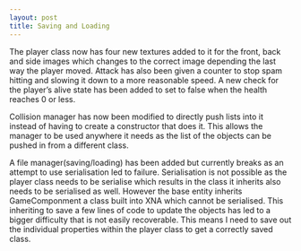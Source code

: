 ```yaml
---
layout: post
title: Saving and Loading
---
```

The player class now has four new textures added to it for the front, back and side images which changes to the correct image depending the last way the player moved. Attack has also been given a counter to stop spam hitting and slowing it down to a more reasonable speed. A new check for the player’s alive state has been added to set to false when the health reaches 0 or less.

Collision manager has now been modified to directly push lists into it instead of having to create a constructor that does it. This allows the manager to be used anywhere it needs as the list of the objects can be pushed in from a different class.

A file manager(saving/loading) has been added but currently breaks as an attempt to use serialisation led to failure. Serialisation is not possible as the player class needs to be serialise which results in the class it inherits also needs to be serialised as well. However the base entity inherits GameComponment a class built into XNA which cannot be serialised. This inheriting to save a few lines of code to update the objects has led to a bigger difficulty that is not easily recoverable. This means I need to save out the individual properties within the player class to get a correctly saved class.